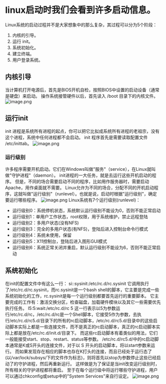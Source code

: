 # linux启动时我们会看到许多启动信息。
Linux系统的启动过程并不是大家想象中的那么复杂，其过程可以分为5个阶段：

1. 内核的引导。
2. 运行 init。
3. 系统初始化。
4. 建立终端。
5. 用户登录系统。
## 内核引导
当计算机打开电源后，首先是BIOS开机自检，按照BIOS中设置的启动设备（通常是硬盘）来启动。
操作系统接管硬件以后，首先读入 /boot 目录下的内核文件。
![image.png](https://cdn.nlark.com/yuque/0/2022/png/12763837/1649738686972-9cf6d8cc-75e9-4a52-9738-6f4aba50e8b0.png#clientId=u8cc1d210-fb3a-4&from=paste&id=u3a2cfcfa&originHeight=135&originWidth=602&originalType=url&ratio=1&rotation=0&showTitle=false&size=3299&status=done&style=none&taskId=u172e0b5a-9786-4186-8735-fffcfd56f5e&title=)
## 运行init
init 进程是系统所有进程的起点，你可以把它比拟成系统所有进程的老祖宗，没有这个进程，系统中任何进程都不会启动。
init 程序首先是需要读取配置文件 /etc/inittab。
![image.png](https://cdn.nlark.com/yuque/0/2022/png/12763837/1649738687126-ddec128f-bca0-4a46-be3c-4fca77dfaea3.png#clientId=u8cc1d210-fb3a-4&from=paste&id=u13021470&originHeight=131&originWidth=596&originalType=url&ratio=1&rotation=0&showTitle=false&size=6988&status=done&style=none&taskId=u6de9f990-e6d7-40d1-8936-126b0ef4404&title=)
### 运行级别
许多程序需要开机启动。它们在Windows叫做"服务"（service），在Linux就叫做"守护进程"（daemon）。
init进程的一大任务，就是去运行这些开机启动的程序。
但是，不同的场合需要启动不同的程序，比如用作服务器时，需要启动Apache，用作桌面就不需要。
Linux允许为不同的场合，分配不同的开机启动程序，这就叫做"运行级别"（runlevel）。也就是说，启动时根据"运行级别"，确定要运行哪些程序。
![image.png](https://cdn.nlark.com/yuque/0/2022/png/12763837/1649738687136-917ba8e1-c054-47b9-a74d-5060d9d39a60.png#clientId=u8cc1d210-fb3a-4&from=paste&id=u98403d83&originHeight=114&originWidth=589&originalType=url&ratio=1&rotation=0&showTitle=false&size=8612&status=done&style=none&taskId=ufa049ef4-9145-432b-ab49-d90f7041847&title=)
Linux系统有7个运行级别(runlevel)：

- 运行级别0：系统停机状态，系统默认运行级别不能设为0，否则不能正常启动
- 运行级别1：单用户工作状态，root权限，用于系统维护，禁止远程登陆
- 运行级别2：多用户状态(没有NFS)
- 运行级别3：完全的多用户状态(有NFS)，登陆后进入控制台命令行模式
- 运行级别4：系统未使用，保留
- 运行级别5：X11控制台，登陆后进入图形GUI模式
- 运行级别6：系统正常关闭并重启，默认运行级别不能设为6，否则不能正常启动
## 系统初始化
在init的配置文件中有这么一行： si::sysinit:/etc/rc.d/rc.sysinit 它调用执行了/etc/rc.d/rc.sysinit，而rc.sysinit是一个bash shell的脚本，它主要是完成一些系统初始化的工作，rc.sysinit是每一个运行级别都要首先运行的重要脚本。
它主要完成的工作有：激活交换分区，检查磁盘，加载硬件模块以及其它一些需要优先执行任务。
l5:5:wait:/etc/rc.d/rc 5
这一行表示以5为参数运行/etc/rc.d/rc，/etc/rc.d/rc是一个Shell脚本，它接受5作为参数，去执行/etc/rc.d/rc5.d/目录下的所有的rc启动脚本，/etc/rc.d/rc5.d/目录中的这些启动脚本实际上都是一些连接文件，而不是真正的rc启动脚本，真正的rc启动脚本实际上都是放在/etc/rc.d/init.d/目录下。
而这些rc启动脚本有着类似的用法，它们一般能接受start、stop、restart、status等参数。
/etc/rc.d/rc5.d/中的rc启动脚本通常是K或S开头的连接文件，对于以 S 开头的启动脚本，将以start参数来运行。
而如果发现存在相应的脚本也存在K打头的连接，而且已经处于运行态了(以/var/lock/subsys/下的文件作为标志)，则将首先以stop为参数停止这些已经启动了的守护进程，然后再重新运行。
这样做是为了保证是当init改变运行级别时，所有相关的守护进程都将重启。
至于在每个运行级中将运行哪些守护进程，用户可以通过chkconfig或setup中的"System Services"来自行设定。
![image.png](https://cdn.nlark.com/yuque/0/2022/png/12763837/1649738687262-f31affd3-9720-42d3-9804-003502383bb4.png#clientId=u8cc1d210-fb3a-4&from=paste&id=ud24d7bc6&originHeight=206&originWidth=592&originalType=url&ratio=1&rotation=0&showTitle=false&size=11960&status=done&style=none&taskId=ufd53fe7b-b986-4009-b62f-93b38030e74&title=)
